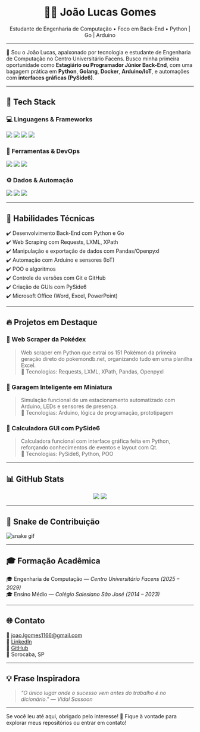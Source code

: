 <h1 align="center">👨‍💻 João Lucas Gomes</h1>
<p align="center">Estudante de Engenharia de Computação • Foco em Back-End • Python | Go | Arduino</p>

---

🎯 Sou o João Lucas, apaixonado por tecnologia e estudante de Engenharia de Computação no Centro Universitário Facens. Busco minha primeira oportunidade como **Estagiário ou Programador Júnior Back-End**, com uma bagagem prática em **Python**, **Golang**, **Docker**, **Arduino/IoT**, e automações com **interfaces gráficas (PySide6)**.

---

## 🚀 Tech Stack

### 💻 Linguagens & Frameworks
<p>
  <img src="https://img.shields.io/badge/Python-3776AB?style=for-the-badge&logo=python&logoColor=white" />
  <img src="https://img.shields.io/badge/Go-00ADD8?style=for-the-badge&logo=go&logoColor=white" />
  <img src="https://img.shields.io/badge/C-A8B9CC?style=for-the-badge&logo=c&logoColor=white" />
  <img src="https://img.shields.io/badge/PySide6-20232A?style=for-the-badge&logo=qt&logoColor=white" />
</p>

### 🧰 Ferramentas & DevOps
<p>
  <img src="https://img.shields.io/badge/Docker-2496ED?style=for-the-badge&logo=docker&logoColor=white" />
  <img src="https://img.shields.io/badge/Git-F05032?style=for-the-badge&logo=git&logoColor=white" />
  <img src="https://img.shields.io/badge/VS%20Code-007ACC?style=for-the-badge&logo=visual-studio-code&logoColor=white" />
</p>

### ⚙️ Dados & Automação
<p>
  <img src="https://img.shields.io/badge/Pandas-150458?style=for-the-badge&logo=pandas&logoColor=white" />
  <img src="https://img.shields.io/badge/Openpyxl-212121?style=for-the-badge&logo=excel&logoColor=white" />
  <img src="https://img.shields.io/badge/Arduino-00979D?style=for-the-badge&logo=arduino&logoColor=white" />
</p>

---

## 🧠 Habilidades Técnicas

✔️ Desenvolvimento Back-End com Python e Go  
✔️ Web Scraping com Requests, LXML, XPath  
✔️ Manipulação e exportação de dados com Pandas/Openpyxl  
✔️ Automação com Arduino e sensores (IoT)  
✔️ POO e algoritmos  
✔️ Controle de versões com Git e GitHub  
✔️ Criação de GUIs com PySide6  
✔️ Microsoft Office (Word, Excel, PowerPoint)

---

## 🔥 Projetos em Destaque

### 📄 Web Scraper da Pokédex
> Web scraper em Python que extrai os 151 Pokémon da primeira geração direto do pokemondb.net, organizando tudo em uma planilha Excel.   
🔧 Tecnologias: Requests, LXML, XPath, Pandas, Openpyxl

### 🚗 Garagem Inteligente em Miniatura
> Simulação funcional de um estacionamento automatizado com Arduino, LEDs e sensores de presença.  
🔧 Tecnologias: Arduino, lógica de programação, prototipagem

### 🧮 Calculadora GUI com PySide6
> Calculadora funcional com interface gráfica feita em Python, reforçando conhecimentos de eventos e layout com Qt.  
🔧 Tecnologias: PySide6, Python, POO

---

## 📊 GitHub Stats

<p align="center">
  <img src="https://github-readme-stats.vercel.app/api?username=Joao-Lucas-Code&show_icons=true&theme=tokyonight" />
  <img src="https://github-readme-stats.vercel.app/api/top-langs/?username=Joao-Lucas-Code&layout=compact&theme=tokyonight" />
</p>

---

## 🐍 Snake de Contribuição

![snake gif](https://github.com/Joao-Lucas-Code/Joao-Lucas-Code/blob/output/github-contribution-grid-snake.svg)

---

## 🎓 Formação Acadêmica

🎓 Engenharia de Computação — *Centro Universitário Facens (2025 – 2029)*  
🎓 Ensino Médio — *Colégio Salesiano São José (2014 – 2023)*

---

## 🌐 Contato

📧 joao.lgomes1166@gmail.com  
🔗 [LinkedIn](https://www.linkedin.com/in/joaogomes6/)  
🐙 [GitHub](https://github.com/Joao-Lucas-Code)  
📍 Sorocaba, SP  

---

## 💡 Frase Inspiradora

> *"O único lugar onde o sucesso vem antes do trabalho é no dicionário." — Vidal Sassoon*

---

Se você leu até aqui, obrigado pelo interesse! 🚀 Fique à vontade para explorar meus repositórios ou entrar em contato!  
